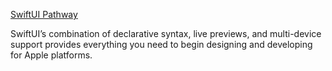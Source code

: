 [SwiftUI Pathway](https://developer.apple.com/pathways/swiftui/)

SwiftUI’s combination of declarative syntax, live previews, and multi-device support provides everything you need to begin designing and developing for Apple platforms.

